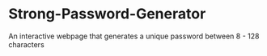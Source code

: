 # Strong-Password-Generator
An interactive webpage that generates a unique password between 8 - 128 characters
